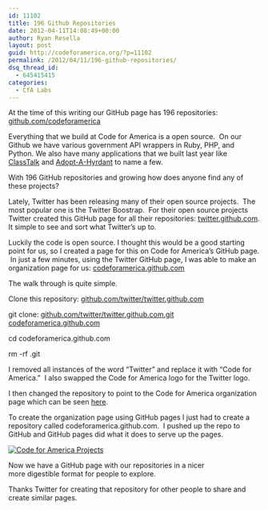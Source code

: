 ```yaml
---
id: 11102
title: 196 Github Repositories
date: 2012-04-11T14:08:49+00:00
author: Ryan Resella
layout: post
guid: http://codeforamerica.org/?p=11102
permalink: /2012/04/11/196-github-repositories/
dsq_thread_id:
  - 645415415
categories:
  - CfA Labs
---
```

At the time of this writing our GitHub page has 196 repositories: <a href="http://www.github.com/codeforamerica" target="_blank">github.com/codeforamerica</a>

Everything that we build at Code for America is a open source.  On our Github we have various government API wrappers in Ruby, PHP, and Python. We also have many applications that we built last year like <a href="https://github.com/codeforamerica/classtalk" target="_blank">ClassTalk</a> and <a href="https://github.com/codeforamerica/adopt-a-hydrant" target="_blank">Adopt-A-Hyrdant</a> to name a few.

With 196 GitHub repositories and growing how does anyone find any of these projects?

Lately, Twitter has been releasing many of their open source projects.  The most popular one is the Twitter Boostrap.  For their open source projects Twitter created this GitHub page for all their repositories: <a href="http://twitter.github.com" target="_blank">twitter.github.com</a>. It simple to see and sort what Twitter&#8217;s up to.

Luckily the code is open source. I thought this would be a good starting point for us, so I created a page for this on Code for America&#8217;s GitHub page.  In just a few minutes, using the Twitter GitHub page, I was able to make an organization page for us: <a href="http://codeforamerica.github.com" target="_blank">codeforamerica.github.com</a>

The walk through is quite simple.

Clone this repository: <a href="https://github.com/twitter/twitter.github.com" target="_blank">github.com/twitter/twitter.github.com</a>

git clone: <a href="https://github.com/twitter/twitter.github.com.git codeforamerica.github.com" target="_blank">github.com/twitter/twitter.github.com.git codeforamerica.github.com</a>

cd codeforamerica.github.com

rm -rf .git

I removed all instances of the word &#8220;Twitter&#8221; and replace it with &#8220;Code for America.&#8221;  I also swapped the Code for America logo for the Twitter logo.

I then changed the repository to point to the Code for America organization page which can be seen <a href="https://github.com/codeforamerica/codeforamerica.github.com/blob/master/index.html#L65" target="_blank">here</a>.

To create the organization page using GitHub pages I just had to create a repository called codeforamerica.github.com.  I pushed up the repo to GitHub and GitHub pages did what it does to serve up the pages.

[![](http://codeforamerica.org/wp-content/uploads/2012/02/Code-for-America-Projects-300x166.png "Code for America Projects")](http://codeforamerica.org/wp-content/uploads/2012/02/Code-for-America-Projects.png)

Now we have a GitHub page with our repositories in a nicer more digestible format for people to explore.
  
Thanks Twitter for creating that repository for other people to share and create similar pages.